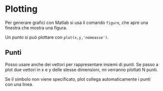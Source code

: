 # Plotting

Per generare grafici con Matlab si usa il comando `figure`, che apre una finestra che mostra una figura.

Un punto si può plottare con `plot(x,y,'nomeasse')`.

## Punti

Posso usare anche dei vettori per rappresentare insiemi di punti.
Se passo a plot due vettori in x e y delle stesse dimensioni, mi verranno plottati N punti.

Se il simbolo non viene specificato, plot collega automaticamente i punti con una linea.
